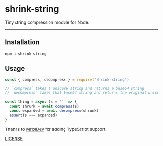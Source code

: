# shrink-string

Tiny string compression module for Node.

--------

## Installation

`npm i shrink-string`

## Usage

```javascript
const { compress, decompress } = require('shrink-string')

// `compress` takes a unicode string and returns a base64 string
// `decompress` takes that base64 string and returns the original unicode string

const thing = async (s = '') => {
  const shrunk = await compress(s)
  const expanded = await decompress(shrunk)
  assert(s === expanded)
}
```

Thanks to [MrlolDev](https://github.com/MrlolDev) for adding TypeScript support.

[LICENSE](./LICENSE.md)
